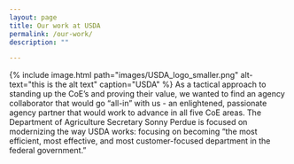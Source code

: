 ```yaml
---
layout: page
title: Our work at USDA
permalink: /our-work/
description: ""

---
```

{% include image.html path="images/USDA_logo_smaller.png" alt-text="this is the alt text" caption="USDA" %}
As a tactical approach to standing up the CoE’s and proving their value, we wanted to find an agency collaborator that would go “all-in” with us - an enlightened, passionate agency partner that would work to advance in all five CoE areas. 
The Department of Agriculture Secretary Sonny Perdue is focused on modernizing the way USDA works: focusing on becoming “the most efficient, most effective, and most customer-focused department in the federal government.”

